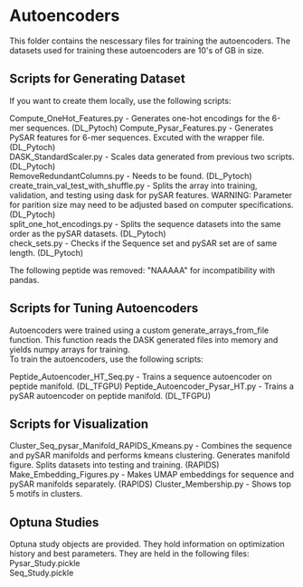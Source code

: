 # Autoencoders  

This folder contains the nescessary files for training the autoencoders. The datasets used for training these autoencoders are 10's of GB in size.

## Scripts for Generating Dataset
If you want to create them locally, use the following scripts:  

Compute_OneHot_Features.py - Generates one-hot encodings for the 6-mer sequences. (DL_Pytoch)
Compute_Pysar_Features.py - Generates PySAR features for 6-mer sequences. Excuted with the wrapper file. (DL_Pytoch)  
DASK_StandardScaler.py - Scales data generated from previous two scripts. (DL_Pytoch)  
RemoveRedundantColumns.py - Needs to be found. (DL_Pytoch)
create_train_val_test_with_shuffle.py - Splits the array into training, validation, and testing using dask for pySAR features. WARNING: Parameter for parition size may need to be adjusted based on computer specifications. (DL_Pytoch)  
split_one_hot_encodings.py - Splits the sequence datasets into the same order as the pySAR datasets. (DL_Pytoch)  
check_sets.py - Checks if the Sequence set and pySAR set are of same length. (DL_Pytoch)  

The following peptide was removed: "NAAAAA" for incompatibility with pandas.

## Scripts for Tuning Autoencoders
Autoencoders were trained using a custom generate_arrays_from_file function. This function reads the DASK generated files into memory and yields numpy arrays for training.  
To train the autoencoders, use the following scripts:  

Peptide_Autoencoder_HT_Seq.py - Trains a sequence autoencoder on peptide manifold. (DL_TFGPU)
Peptide_Autoencoder_Pysar_HT.py - Trains a pySAR autoencoder on peptide manifold. (DL_TFGPU)

## Scripts for Visualization  
Cluster_Seq_pysar_Manifold_RAPIDS_Kmeans.py - Combines the sequence and pySAR manifolds and performs kmeans clustering. Generates manifold figure. Splits datasets into testing and training. (RAPIDS)  
Make_Embedding_Figures.py - Makes UMAP embeddings for sequence and pySAR manifolds separately. (RAPIDS) 
Cluster_Membership.py - Shows top 5 motifs in clusters.

## Optuna Studies  
Optuna study objects are provided. They hold information on optimization history and best parameters. They are held in the following files:  
Pysar_Study.pickle  
Seq_Study.pickle  


